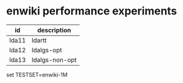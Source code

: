 enwiki performance experiments
==============================

id      |   description
--------| ---------------------------
lda11   |   ldartt
lda12   |   ldalgs-opt
lda13   |   ldalgs-non-opt

set TESTSET=enwiki-1M 



